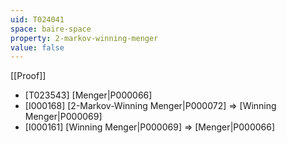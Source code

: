 ```yaml
---
uid: T024041
space: baire-space
property: 2-markov-winning-menger
value: false
---
```

[[Proof]]

* [T023543] [Menger|P000066]
* [I000168] [2-Markov-Winning Menger|P000072] => [Winning Menger|P000069]
* [I000161] [Winning Menger|P000069] => [Menger|P000066]

